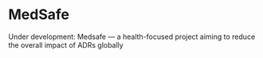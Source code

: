 # MedSafe
Under development:  Medsafe — a health-focused project aiming to reduce the overall impact of ADRs globally
